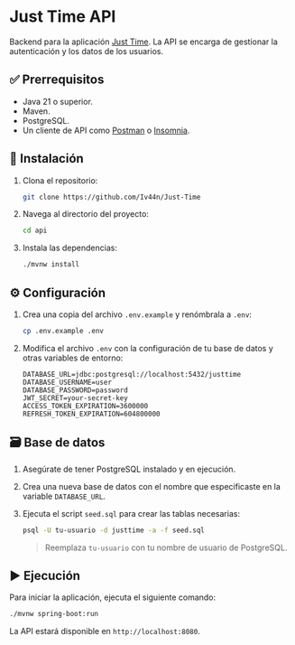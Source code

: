 # Just Time API

Backend para la aplicación [Just Time](https://github.com/Iv44n/just_time). La API se encarga de gestionar la autenticación y los datos de los usuarios.

## ✅ Prerrequisitos

-   Java 21 o superior.
-   Maven.
-   PostgreSQL.
-   Un cliente de API como [Postman](https://www.postman.com/) o [Insomnia](https://insomnia.rest/).

## 🚀 Instalación

1.  Clona el repositorio:

    ```bash
    git clone https://github.com/Iv44n/Just-Time
    ```

2.  Navega al directorio del proyecto:

    ```bash
    cd api
    ```

3.  Instala las dependencias:

    ```bash
    ./mvnw install
    ```

## ⚙️ Configuración

1.  Crea una copia del archivo `.env.example` y renómbrala a `.env`:

    ```bash
    cp .env.example .env
    ```

2.  Modifica el archivo `.env` con la configuración de tu base de datos y otras variables de entorno:

    ```
    DATABASE_URL=jdbc:postgresql://localhost:5432/justtime
    DATABASE_USERNAME=user
    DATABASE_PASSWORD=password
    JWT_SECRET=your-secret-key
    ACCESS_TOKEN_EXPIRATION=3600000
    REFRESH_TOKEN_EXPIRATION=604800000
    ```

## 🗃️ Base de datos

1.  Asegúrate de tener PostgreSQL instalado y en ejecución.
2.  Crea una nueva base de datos con el nombre que especificaste en la variable `DATABASE_URL`.
3.  Ejecuta el script `seed.sql` para crear las tablas necesarias:

    ```bash
    psql -U tu-usuario -d justtime -a -f seed.sql
    ```

    > Reemplaza `tu-usuario` con tu nombre de usuario de PostgreSQL.


## ▶️ Ejecución

Para iniciar la aplicación, ejecuta el siguiente comando:

```bash
./mvnw spring-boot:run
```

La API estará disponible en `http://localhost:8080`.
